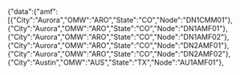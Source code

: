 {"data":{"amf":[{"City":"Aurora","OMW":"ARO","State":"CO","Node":"DN1CMM01"},{"City":"Aurora","OMW":"ARO","State":"CO","Node":"DN1AMF01"},{"City":"Aurora","OMW":"ARO","State":"CO","Node":"DN1AMF02"},{"City":"Aurora","OMW":"ARO","State":"CO","Node":"DN2AMF01"},{"City":"Aurora","OMW":"ARO","State":"CO","Node":"DN2AMF02"},{"City":"Austin","OMW":"AUS","State":"TX","Node":"AU1AMF01"},
